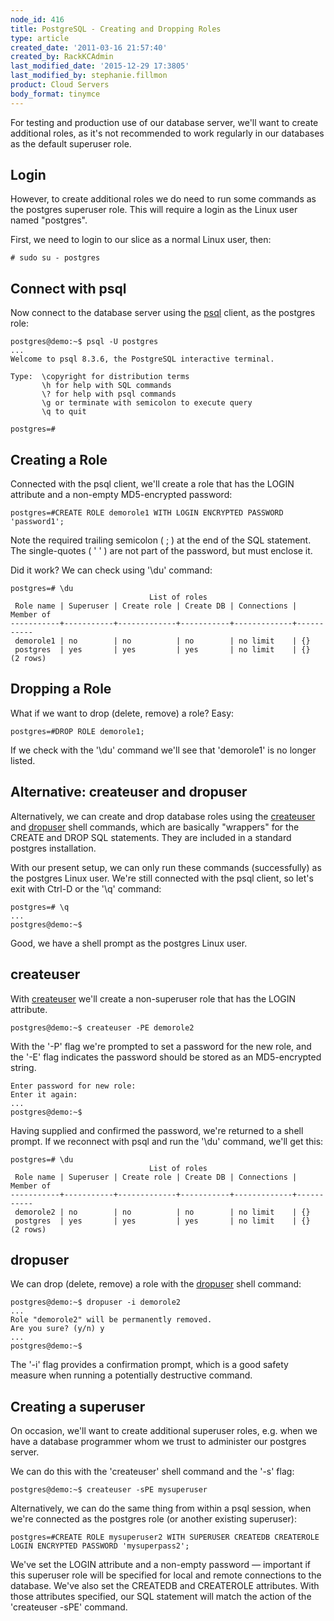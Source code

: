 ```yaml
---
node_id: 416
title: PostgreSQL - Creating and Dropping Roles
type: article
created_date: '2011-03-16 21:57:40'
created_by: RackKCAdmin
last_modified_date: '2015-12-29 17:3805'
last_modified_by: stephanie.fillmon
product: Cloud Servers
body_format: tinymce
---
```


For testing and production use of our database server, we'll want to
create additional roles, as it's not recommended to work regularly in
our databases as the default superuser role.

Login
-----

However, to create additional roles we do need to run some commands as
the postgres superuser role. This will require a login as the Linux user
named "postgres".

First, we need to login to our slice as a normal Linux user, then:

     
    # sudo su - postgres

Connect with psql
-----------------

Now connect to the database server using the
[psql](http://www.postgresql.org/docs/8.3/static/app-psql.html "http://www.postgresql.org/docs/8.3/static/app-psql.html")
client, as the postgres role:

     
    postgres@demo:~$ psql -U postgres
    ...
    Welcome to psql 8.3.6, the PostgreSQL interactive terminal.
     
    Type:  \copyright for distribution terms
           \h for help with SQL commands
           \? for help with psql commands
           \g or terminate with semicolon to execute query
           \q to quit
     
    postgres=#

Creating a Role
---------------

Connected with the psql client, we'll create a role that has the LOGIN
attribute and a non-empty MD5-encrypted password:

     
    postgres=#CREATE ROLE demorole1 WITH LOGIN ENCRYPTED PASSWORD 'password1';

Note the required trailing semicolon ( ; ) at the end of the SQL
statement. The single-quotes ( ' ' ) are not part of the password, but
must enclose it.

Did it work? We can check using '\\du' command:

     
    postgres=# \du
                                   List of roles
     Role name | Superuser | Create role | Create DB | Connections | Member of 
    -----------+-----------+-------------+-----------+-------------+-----------
     demorole1 | no        | no          | no        | no limit    | {}
     postgres  | yes       | yes         | yes       | no limit    | {}
    (2 rows)

Dropping a Role
---------------

What if we want to drop (delete, remove) a role? Easy:

     
    postgres=#DROP ROLE demorole1;

If we check with the '\\du' command we'll see that 'demorole1' is no
longer listed.

Alternative: createuser and dropuser
------------------------------------

Alternatively, we can create and drop database roles using the
[createuser](http://www.postgresql.org/docs/8.3/static/app-createuser.html "http://www.postgresql.org/docs/8.3/static/app-createuser.html")
and
[dropuser](http://www.postgresql.org/docs/8.3/static/app-dropuser.html "http://www.postgresql.org/docs/8.3/static/app-dropuser.html")
shell commands, which are basically "wrappers" for the CREATE and DROP
SQL statements. They are included in a standard postgres installation.

With our present setup, we can only run these commands (successfully) as
the postgres Linux user. We're still connected with the psql client, so
let's exit with Ctrl-D or the '\\q' command:

     
    postgres=# \q
    ...
    postgres@demo:~$

Good, we have a shell prompt as the postgres Linux user.

createuser
----------

With
[createuser](http://www.postgresql.org/docs/8.3/static/app-createuser.html "http://www.postgresql.org/docs/8.3/static/app-createuser.html")
we'll create a non-superuser role that has the LOGIN attribute.

     
    postgres@demo:~$ createuser -PE demorole2

With the '-P' flag we're prompted to set a password for the new role,
and the '-E' flag indicates the password should be stored as an
MD5-encrypted string.

     
    Enter password for new role: 
    Enter it again: 
    ...
    postgres@demo:~$

Having supplied and confirmed the password, we're returned to a shell
prompt. If we reconnect with psql and run the '\\du' command, we'll get
this:

     
    postgres=# \du
                                   List of roles
     Role name | Superuser | Create role | Create DB | Connections | Member of 
    -----------+-----------+-------------+-----------+-------------+-----------
     demorole2 | no        | no          | no        | no limit    | {}
     postgres  | yes       | yes         | yes       | no limit    | {}
    (2 rows)

dropuser
--------

We can drop (delete, remove) a role with the
[dropuser](http://www.postgresql.org/docs/8.3/static/app-dropuser.html "http://www.postgresql.org/docs/8.3/static/app-dropuser.html")
shell command:

     
    postgres@demo:~$ dropuser -i demorole2
    ...
    Role "demorole2" will be permanently removed.
    Are you sure? (y/n) y
    ...
    postgres@demo:~$

The '-i' flag provides a confirmation prompt, which is a good safety
measure when running a potentially destructive command.

Creating a superuser
--------------------

On occasion, we'll want to create additional superuser roles, e.g. when
we have a database programmer whom we trust to administer our postgres
server.

We can do this with the 'createuser' shell command and the '-s' flag:

     
    postgres@demo:~$ createuser -sPE mysuperuser

Alternatively, we can do the same thing from within a psql session, when
we're connected as the postgres role (or another existing superuser):

     
    postgres=#CREATE ROLE mysuperuser2 WITH SUPERUSER CREATEDB CREATEROLE LOGIN ENCRYPTED PASSWORD 'mysuperpass2';

We've set the LOGIN attribute and a non-empty password &mdash; important if
this superuser role will be specified for local and remote connections
to the database. We've also set the CREATEDB and CREATEROLE attributes.
With those attributes specified, our SQL statement will match the action
of the 'createuser -sPE' command.

